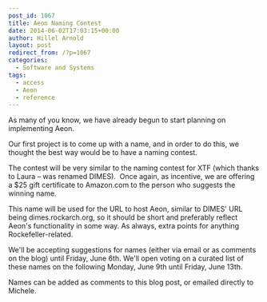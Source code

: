 ```yaml
---
post_id: 1067
title: Aeon Naming Contest
date: 2014-06-02T17:03:15+00:00
author: Hillel Arnold
layout: post
redirect_from: /?p=1067
categories:
  - Software and Systems
tags:
  - access
  - Aeon
  - reference
---
```

As many of you know, we have already begun to start planning on implementing Aeon.

Our first project is to come up with a name, and in order to do this, we thought the best way would be to have a naming contest.

The contest will be very similar to the naming contest for XTF (which thanks to Laura – was renamed DIMES).  Once again, as incentive, we are offering a $25 gift certificate to Amazon.com to the person who suggests the winning name.

This name will be used for the URL to host Aeon, similar to DIMES' URL being dimes.rockarch.org, so it should be short and preferably reflect Aeon's functionality in some way. As always, extra points for anything Rockefeller-related.

We'll be accepting suggestions for names (either via email or as comments on the blog) until Friday, June 6th. We'll open voting on a curated list of these names on the following Monday, June 9th until Friday, June 13th.

Names can be added as comments to this blog post, or emailed directly to Michele.
